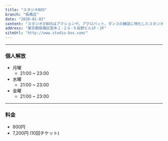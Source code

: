 ```yaml
---
title: "スタジオBOS"
branch: "板橋店"
date: "2020-01-02"
content: "スタジオ＠BOSはアクションや、アクロバット、ダンスの練習に特化したスタジオです。本格アクションスクール他、多数教室開設しています。怪我をしにくく、安心して練習できる環境をご提供します。アクション、アクロバット、ダンス以外にも様々の用途に対応出来るスタジオです。是非ご利用ください！"
address: "東京都板橋区若木１-２６-９長野ビル1F・2F"
siteUrl: "http://www.studio-bos.com/"
---
```


---
### 個人解放
- 月曜 
    - 21:00 ~ 23:00
- 水曜 
    - 21:00 ~ 23:00
- 金曜 
    - 21:00 ~ 23:00

---
### 料金
- 800円
- 7,200円 (10回チケット)